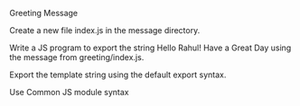 Greeting Message

Create a new file index.js in the message directory.

Write a JS program to export the string           Hello Rahul! Have a Great Day           using the message from greeting/index.js.

Export the template string using the default export syntax.  

Use Common JS module syntax
